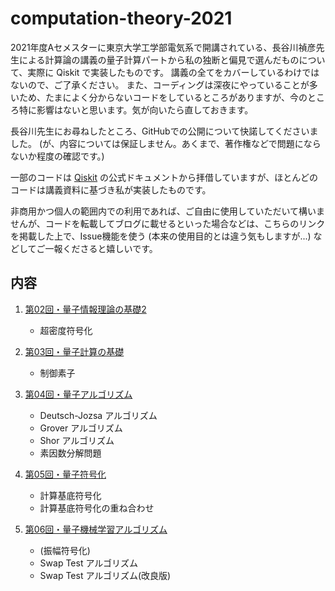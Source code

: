# computation-theory-2021

2021年度Aセメスターに東京大学工学部電気系で開講されている、長谷川禎彦先生による計算論の講義の量子計算パートから私の独断と偏見で選んだものについて、実際に Qiskit で実装したものです。
講義の全てをカバーしているわけではないので、ご了承ください。
また、コーディングは深夜にやっていることが多いため、たまによく分からないコードをしているところがありますが、今のところ特に影響はないと思います。気が向いたら直しておきます。

長谷川先生にお尋ねしたところ、GitHubでの公開について快諾してくださいました。 (が、内容については保証しません。あくまで、著作権などで問題にならないか程度の確認です。)

一部のコードは [Qiskit](https://qiskit.org) の公式ドキュメントから拝借していますが、ほとんどのコードは講義資料に基づき私が実装したものです。

非商用かつ個人の範囲内での利用であれば、ご自由に使用していただいて構いませんが、コードを転載してブログに載せるといった場合などは、こちらのリンクを掲載した上で、Issue機能を使う (本来の使用目的とは違う気もしますが...) などしてご一報くださると嬉しいです。

## 内容
1. [第02回・量子情報理論の基礎2](Lec02.ipynb)
    - 超密度符号化

2. [第03回・量子計算の基礎](Lec03.ipynb)
    - 制御素子

3. [第04回・量子アルゴリズム](Lec04.ipynb)
    - Deutsch-Jozsa アルゴリズム
    - Grover アルゴリズム
    - Shor アルゴリズム
    - 素因数分解問題

4. [第05回・量子符号化](Lec05.ipynb)
    - 計算基底符号化
    - 計算基底符号化の重ね合わせ

5. [第06回・量子機械学習アルゴリズム](Lec06.ipynb)
    - (振幅符号化)
    - Swap Test アルゴリズム
    - Swap Test アルゴリズム(改良版)
